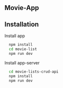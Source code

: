 
## Movie-App
## Installation

Install app

```bash
  npm install 
  cd movie-list
  npm run dev
```
    
    
Install app-server

```bash
  cd movie-lists-crud-api
  npm install 
  npm run dev
```